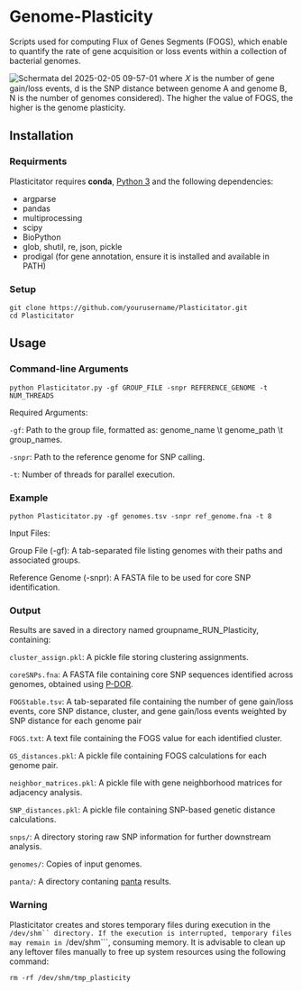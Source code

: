 # Genome-Plasticity

Scripts used for computing Flux of Genes Segments (FOGS), which enable to quantify the rate of gene acquisition or loss events within a collection of bacterial genomes.


![Schermata del 2025-02-05 09-57-01](https://github.com/user-attachments/assets/64b14d15-0b41-4f1a-9fb3-f262ba98e926)
where 𝛸 is the number of gene gain/loss events, d is the SNP distance between genome A and genome B, N is the number of genomes considered). The higher the value of FOGS, the higher is the genome plasticity. 

## Installation

### Requirments
Plasticitator requires **conda**, [Python 3](https://www.python.org/) and the following dependencies:
* argparse
* pandas
* multiprocessing
* scipy
* BioPython
* glob, shutil, re, json, pickle
* prodigal (for gene annotation, ensure it is installed and available in PATH)

### Setup
```
git clone https://github.com/yourusername/Plasticitator.git
cd Plasticitator
```

## Usage
### Command-line Arguments

```
python Plasticitator.py -gf GROUP_FILE -snpr REFERENCE_GENOME -t NUM_THREADS
```

Required Arguments:

```-gf```: Path to the group file, formatted as: genome_name \t genome_path \t group_names.

```-snpr```: Path to the reference genome for SNP calling.

```-t```: Number of threads for parallel execution.


### Example

```
python Plasticitator.py -gf genomes.tsv -snpr ref_genome.fna -t 8
```
Input Files:

Group File (-gf): A tab-separated file listing genomes with their paths and associated groups.

Reference Genome (-snpr): A FASTA file to be used for core SNP identification.


### Output

Results are saved in a directory named groupname_RUN_Plasticity, containing:

```cluster_assign.pkl```: A pickle file storing clustering assignments.

```coreSNPs.fna```: A FASTA file containing core SNP sequences identified across genomes, obtained using [P-DOR](https://github.com/gtonkinhill/fastbaps).

```FOGStable.tsv```: A tab-separated file containing the number of gene gain/loss events, core SNP distance, cluster, and gene gain/loss events weighted by SNP distance for each genome pair

```FOGS.txt```: A text file containing the FOGS value for each identified cluster.

```GS_distances.pkl```: A pickle file containing FOGS calculations for each genome pair.

```neighbor_matrices.pkl```: A pickle file with gene neighborhood matrices for adjacency analysis.

```SNP_distances.pkl```: A pickle file containing SNP-based genetic distance calculations.

```snps/```: A directory storing raw SNP information for further downstream analysis.

```genomes/```: Copies of input genomes.

```panta/```: A directory contaning [panta](https://github.com/amromics/panta) results.


### Warning

Plasticitator creates and stores temporary files during execution in the ```/dev/shm`` directory. If the execution is interrupted, temporary files may remain in ```/dev/shm```, consuming memory. It is advisable to clean up any leftover files manually to free up system resources using the following command: 
```
rm -rf /dev/shm/tmp_plasticity
```

